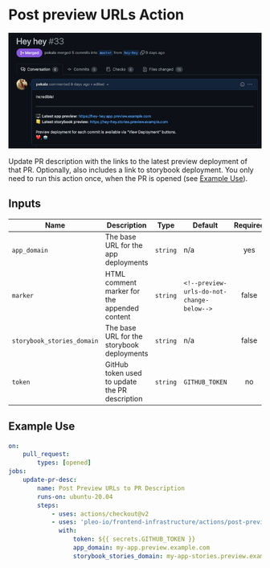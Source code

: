 # Post preview URLs Action

![](./screenshot.png)

Update PR description with the links to the latest preview deployment of that PR. Optionally, also
includes a link to storybook deployment. You only need to run this action once, when the PR is
opened (see [Example Use](#example-use)).

## Inputs

| Name                       | Description                                    | Type     | Default                                   | Required |
| -------------------------- | ---------------------------------------------- | -------- | ----------------------------------------- | :------: |
| `app_domain`               | The base URL for the app deployments           | `string` | n/a                                       |   yes    |
| `marker`                   | HTML comment marker for the appended content   | `string` | `<!--preview-urls-do-not-change-below-->` |  false   |
| `storybook_stories_domain` | The base URL for the storybook deployments     | `string` | n/a                                       |  false   |
| `token`                    | GitHub token used to update the PR description | `string` | `GITHUB_TOKEN`                            |    no    |

## Example Use

```yml
on:
    pull_request:
        types: [opened]
jobs:
    update-pr-desc:
        name: Post Preview URLs to PR Description
        runs-on: ubuntu-20.04
        steps:
            - uses: actions/checkout@v2
            - uses: 'pleo-io/frontend-infrastructure/actions/post-preview-urls@v1'
              with:
                  token: ${{ secrets.GITHUB_TOKEN }}
                  app_domain: my-app.preview.example.com
                  storybook_stories_domain: my-app-stories.preview.example.com
```
